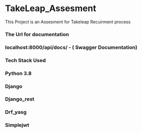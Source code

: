 # TakeLeap_Assesment
This Project is an Assesment for Takeleap Recuirment process

### The Url for documentation 
### localhost:8000/api/docs/ - ( Swagger Documentation)


### Tech Stack Used
### Python 3.8
### Django 
### Django_rest
### Drf_yasg
### Simplejwt 
